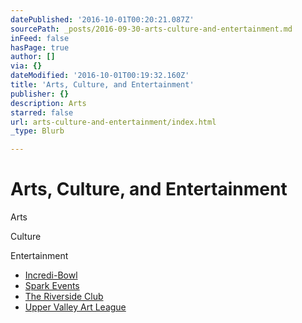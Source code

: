 ```yaml
---
datePublished: '2016-10-01T00:20:21.087Z'
sourcePath: _posts/2016-09-30-arts-culture-and-entertainment.md
inFeed: false
hasPage: true
author: []
via: {}
dateModified: '2016-10-01T00:19:32.160Z'
title: 'Arts, Culture, and Entertainment'
publisher: {}
description: Arts
starred: false
url: arts-culture-and-entertainment/index.html
_type: Blurb

---
```

# Arts, Culture, and Entertainment

Arts

Culture

Entertainment

* [Incredi-Bowl][0]
* [Spark Events][1]
* [The Riverside Club][2]
* [Upper Valley Art League][3]

[0]: http://www.incredi-bowl.com/ "Incredi-Bowl Family Entertainment Center"
[1]: https://www.facebook.com/Spark-Events-417614321765614/ "Spark Events"
[2]: http://www.ontheriver.net/ "The Riverside Club"
[3]: http://www.uppervalleyartleague.org/ "Upper Valley Art League"